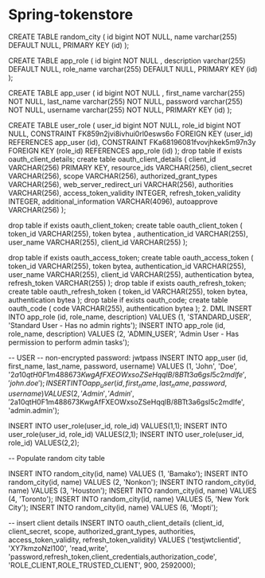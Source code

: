 # Spring-tokenstore
CREATE TABLE random_city (
  id bigint NOT NULL,
  name varchar(255) DEFAULT NULL,
  PRIMARY KEY (id)
);

CREATE TABLE app_role (
  id bigint NOT NULL ,
  description varchar(255) DEFAULT NULL,
  role_name varchar(255) DEFAULT NULL,
  PRIMARY KEY (id)
);


CREATE TABLE app_user (
  id bigint NOT NULL ,
  first_name varchar(255) NOT NULL,
  last_name varchar(255) NOT NULL,
  password varchar(255) NOT NULL,
  username varchar(255) NOT NULL,
  PRIMARY KEY (id)
);

CREATE TABLE user_role (
  user_id bigint NOT NULL,
  role_id bigint NOT NULL,
  CONSTRAINT FK859n2jvi8ivhui0rl0esws6o FOREIGN KEY (user_id) REFERENCES app_user (id),
  CONSTRAINT FKa68196081fvovjhkek5m97n3y FOREIGN KEY (role_id) REFERENCES app_role (id)
);
drop table if exists oauth_client_details;
create table oauth_client_details (
  client_id VARCHAR(256) PRIMARY KEY,
  resource_ids VARCHAR(256),
  client_secret VARCHAR(256),
  scope VARCHAR(256),
  authorized_grant_types VARCHAR(256),
  web_server_redirect_uri VARCHAR(256),
  authorities VARCHAR(256),
  access_token_validity INTEGER,
  refresh_token_validity INTEGER,
  additional_information VARCHAR(4096),
  autoapprove VARCHAR(256)
);

drop table if exists oauth_client_token;
create table oauth_client_token (
token_id VARCHAR(255),
token bytea ,
authentication_id VARCHAR(255),
user_name VARCHAR(255),
client_id VARCHAR(255)
);

drop table if exists oauth_access_token;
create table oauth_access_token (
token_id VARCHAR(255),
token bytea,
authentication_id VARCHAR(255),
user_name VARCHAR(255),
client_id VARCHAR(255),
authentication bytea,
refresh_token VARCHAR(255)
);
drop table if exists oauth_refresh_token;
create table oauth_refresh_token (
token_id VARCHAR(255),
token bytea,
authentication bytea
);
drop table if exists oauth_code;
create table oauth_code (
code VARCHAR(255), authentication bytea
);
2. DML
INSERT INTO app_role (id, role_name, description) VALUES (1, 'STANDARD_USER', 'Standard User - Has no admin rights');
INSERT INTO app_role (id, role_name, description) VALUES (2, 'ADMIN_USER', 'Admin User - Has permission to perform admin tasks');

-- USER
-- non-encrypted password: jwtpass
INSERT INTO app_user (id, first_name, last_name, password, username) VALUES (1, 'John', 'Doe', '$2a$10$qtH0F1m488673KwgAfFXEOWxsoZSeHqqlB/8BTt3a6gsI5c2mdlfe', 'john.doe');
INSERT INTO app_user (id, first_name, last_name, password, username) VALUES (2, 'Admin', 'Admin', '$2a$10$qtH0F1m488673KwgAfFXEOWxsoZSeHqqlB/8BTt3a6gsI5c2mdlfe', 'admin.admin');


INSERT INTO user_role(user_id, role_id) VALUES(1,1);
INSERT INTO user_role(user_id, role_id) VALUES(2,1);
INSERT INTO user_role(user_id, role_id) VALUES(2,2);

-- Populate random city table

INSERT INTO random_city(id, name) VALUES (1, 'Bamako');
INSERT INTO random_city(id, name) VALUES (2, 'Nonkon');
INSERT INTO random_city(id, name) VALUES (3, 'Houston');
INSERT INTO random_city(id, name) VALUES (4, 'Toronto');
INSERT INTO random_city(id, name) VALUES (5, 'New York City');
INSERT INTO random_city(id, name) VALUES (6, 'Mopti');

-- insert client details
INSERT INTO oauth_client_details
   (client_id, client_secret, scope, authorized_grant_types,
   authorities, access_token_validity, refresh_token_validity)
VALUES
   ('testjwtclientid', 'XY7kmzoNzl100', 'read,write', 'password,refresh_token,client_credentials,authorization_code', 'ROLE_CLIENT,ROLE_TRUSTED_CLIENT', 900, 2592000);
